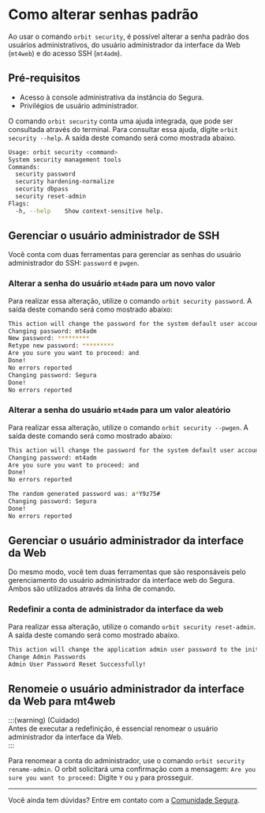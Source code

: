 # Como alterar senhas padrão

Ao usar o comando `orbit security`, é possível alterar a senha padrão dos usuários administrativos, do usuário administrador da interface da Web (`mt4web`) e do acesso SSH (`mt4adm`).

## Pré-requisitos

* Acesso à console administrativa da instância do Segura.  
* Privilégios de usuário administrador.

O comando `orbit security` conta uma ajuda integrada, que pode ser consultada através do terminal. Para consultar essa ajuda, digite `orbit security --help`. A saída deste comando será como mostrada abaixo.

```bash
Usage: orbit security <command>
System security management tools
Commands:
  security password
  security hardening-normalize
  security dbpass
  security reset-admin
Flags:
  -h, --help    Show context-sensitive help.
```

## Gerenciar o usuário administrador de SSH

Você conta com duas ferramentas para gerenciar as senhas do usuário administrador do SSH: `password` e `pwgen`.

### Alterar a senha do usuário `mt4adm` para um novo valor

Para realizar essa alteração, utilize o comando `orbit security password`. A saída deste comando será como mostrado abaixo:

```bash
This action will change the password for the system default user account
Changing password: mt4adm
New password: *********
Retype new password: *********
Are you sure you want to proceed: and
Done!
No errors reported
Changing password: Segura
Done!
No errors reported
```

### Alterar a senha do usuário `mt4adm` para um valor aleatório

Para realizar essa alteração, utilize o comando `orbit security --pwgen`. A saída deste comando será como mostrado abaixo:

```bash
This action will change the password for the system default user account
Changing password: mt4adm
Are you sure you want to proceed: and
Done!
No errors reported

The random generated password was: a*Y9z75#
Changing password: Segura
Done!
No errors reported
```

## Gerenciar o usuário administrador da interface da Web

Do mesmo modo, você tem duas ferramentas que são responsáveis pelo gerenciamento do usuário administrador da interface web do Segura. Ambos são utilizados através da linha de comando.

### Redefinir a conta de administrador da interface da web

Para realizar essa alteração, utilize o comando `orbit security reset-admin`. A saída deste comando será como mostrado abaixo.

```bash
This action will change the application admin user password to the initial value. Are you sure you want to proceed?
Change Admin Passwords
Admin User Password Reset Successfully!
```

## Renomeie o usuário administrador da interface da Web para mt4web

:::(warning) (Cuidado)  
Antes de executar a redefinição, é essencial renomear o usuário administrador da interface da Web.  
:::

Para renomear a conta do administrador, use o comando `orbit security rename-admin`. O orbit solicitará uma confirmação com a mensagem: `Are you sure you want to proceed:` Digite `Y` ou `y` para prosseguir.

---

Você ainda tem dúvidas? Entre em contato com a [Comunidade Segura](https://community.Segura.io/).